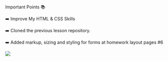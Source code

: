 Important Points 📚

➡️ Improve My HTML & CSS Skills

➡️ Cloned the previous lesson repository.

➡️ Added markup, sizing and styling for forms at homework layout pages #6

![](https://media.giphy.com/media/eD98CvbBn4CcoRfeMe/giphy.gif)
